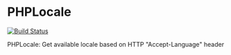 # PHPLocale

[![Build Status](http://travis-ci.org/RocketIP/PHPLocale.png)](http://travis-ci.org/RocketIP/PHPLocale)

PHPLocale: Get available locale based on HTTP "Accept-Language" header
